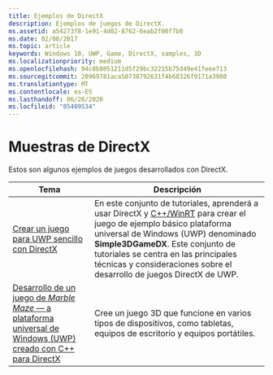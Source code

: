 ```yaml
---
title: Ejemplos de DirectX
description: Ejemplos de juegos de DirectX.
ms.assetid: a54273f8-1e91-4d02-8762-6eab2f00f7b0
ms.date: 02/08/2017
ms.topic: article
keywords: Windows 10, UWP, Game, DirectX, samples, 3D
ms.localizationpriority: medium
ms.openlocfilehash: 94c8b8051211d5f29bc32215b75d49e41feee713
ms.sourcegitcommit: 20969781aca50738792631f4b68326f9171a3980
ms.translationtype: MT
ms.contentlocale: es-ES
ms.lasthandoff: 06/26/2020
ms.locfileid: "85409534"
---
```

# <a name="directx-samples"></a>Muestras de DirectX

Estos son algunos ejemplos de juegos desarrollados con DirectX.

|Tema|Descripción|
|-|-|
|[Crear un juego para UWP sencillo con DirectX](tutorial--create-your-first-uwp-directx-game.md)|En este conjunto de tutoriales, aprenderá a usar DirectX y [C++/WinRT](/windows/uwp/cpp-and-winrt-apis/) para crear el juego de ejemplo básico plataforma universal de Windows (UWP) denominado **Simple3DGameDX**. Este conjunto de tutoriales se centra en las principales técnicas y consideraciones sobre el desarrollo de juegos DirectX de UWP.|
|[Desarrollo de un juego de *Marble Maze* &mdash; a plataforma universal de Windows (UWP) creado con C++ para DirectX](developing-marble-maze-a-windows-store-game-in-cpp-and-directx.md)|Cree un juego 3D que funcione en varios tipos de dispositivos, como tabletas, equipos de escritorio y equipos portátiles.|

